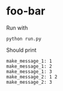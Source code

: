 foo-bar
============

Run with 
```
python run.py
```

Should print 

```
make_message_1: 1
make_message_1: 2
make_message_1: 3
make_message_2: 1 2
make_message_2: 3
```